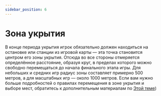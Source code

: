 ```yaml
---
sidebar_position: 6
---
```

# Зона укрытия

В конце периода укрытия игрок обязательно должен находиться на остановке или станции из игровой карты — эта точка становится центром его зоны укрытия. Отсюда во все стороны отмеряется определённое расстояние, образуя круг, в пределах которого можно свободно перемещаться до начала финального этапа игры. Для небольших и средних игр радиус зоны составляет примерно 500 метров, а для масштабных игр — около 1000 метров. Если вам нужно больше подробностей о правилах перемещения в зоне укрытия и выборе мест, обратитесь к дополнительным материалам по [Этой теме](../hiding/hiding_zones))
